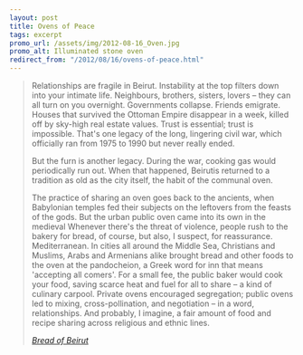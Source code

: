 ```yaml
---
layout: post
title: Ovens of Peace
tags: excerpt
promo_url: /assets/img/2012-08-16_Oven.jpg
promo_alt: Illuminated stone oven 
redirect_from: "/2012/08/16/ovens-of-peace.html"
---
```


> Relationships are fragile in Beirut. Instability at the top filters down into your intimate life. Neighbours, brothers, sisters, lovers – they can all turn on you overnight. Governments collapse. Friends emigrate. Houses that survived the Ottoman Empire disappear in a week, killed off by sky-high real estate values. Trust is essential; trust is impossible. That's one legacy of the long, lingering civil war, which officially ran from 1975 to 1990 but never really ended.
>
> But the furn is another legacy. During the war, cooking gas would periodically run out. When that happened, Beirutis returned to a tradition as old as the city itself, the habit of the communal oven.
>
> The practice of sharing an oven goes back to the ancients, when Babylonian temples fed their subjects on the leftovers from the feasts of the gods. But the urban public oven came into its own in the medieval Whenever there's the threat of violence, people rush to the bakery for bread, of course, but also, I suspect, for reassurance. Mediterranean. In cities all around the Middle Sea, Christians and Muslims, Arabs and Armenians alike brought bread and other foods to the oven at the pandocheion, a Greek word for inn that means 'accepting all comers'. For a small fee, the public baker would cook your food, saving scarce heat and fuel for all to share – a kind of culinary carpool. Private ovens encouraged segregation; public ovens led to mixing, cross-pollination, and negotiation – in a word, relationships. And probably, I imagine, a fair amount of food and recipe sharing across religious and ethnic lines.
>
> <footer><cite><a target="_blank" href="https://granta.com/bread-of-beirut/">Bread of Beirut</a></cite></footer>
